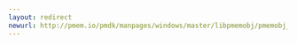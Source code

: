 ```yaml
---
layout: redirect
newurl: http://pmem.io/pmdk/manpages/windows/master/libpmemobj/pmemobj_tx_alloc.3.html
---
```

